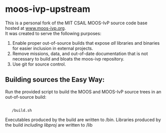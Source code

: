 # moos-ivp-upstream
This is a personal fork of the MIT CSAIL MOOS-IvP source code base hosted at www.moos-ivp.org.  
It was created to serve the following purposes:
   1) Enable proper out-of-source builds that expose *all* libraries and binaries for easier inclusion in external projects.
   2) Remove missions, data, and out-of-date documentation that is not necessary to build and bloats the moos-ivp repository.
   3) Use git for source control.

Building sources the Easy Way:
-----------------------------------
Run the provided script to build the MOOS and MOOS-IvP source trees in an out-of-source build:

<code>
   <repo path>/build.sh
</code>

Executables produced by the build are written to <repo path>/bin.
Libraries produced by the build *including libproj* are written to <repo path>/lib

